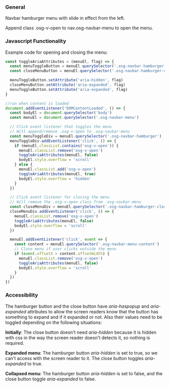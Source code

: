 ### General
Navbar hamburger menu with slide in effect from the left.

Append class .osg-v-open to nav.osg-navbar-menu to open the menu.

### Javascript Functionality

Example code for opening and closing the menu:

```javascript
const toggleAriaAttributes = (menuEl, flag) => {
  const menuToggleButton = menuEl.querySelector('.osg-navbar-hamburger .osg-navbar-hamburger-icon')
  const closeMenuButton = menuEl.querySelector('.osg-navbar-hamburger-close .osg-navbar-hamburger-icon')

  menuToggleButton.setAttribute('aria-hidden', flag)
  closeMenuButton.setAttribute('aria-expanded', flag)
  menuToggleButton.setAttribute('aria-expanded', flag)
}

//run when content is loaded
document.addEventListener('DOMContentLoaded', () => {
  const bodyEl = document.querySelector('body')
  const menuEl = document.querySelector('.osg-navbar-menu')

  // Click event listener that toggles the menu
  // Will append/remove .osg-v-open to .osg-navbar-menu
  const menuToggleDiv = menuEl.querySelector('.osg-navbar-hamburger')
  menuToggleDiv.addEventListener('click', () => {
    if (menuEl.classList.contains('osg-v-open')) {
      menuEl.classList.remove('osg-v-open')
      toggleAriaAttributes(menuEl, false)
      bodyEl.style.overflow = 'scroll'
    } else {
      menuEl.classList.add('osg-v-open')
      toggleAriaAttributes(menuEl, true)
      bodyEl.style.overflow = 'hidden'
    }
  })

  // Click event listener for closing the menu
  // Will remove the .osg-v-open class from .osg-navbar-menu
  const closeMenuDiv = menuEl.querySelector('.osg-navbar-hamburger-close')
  closeMenuDiv.addEventListener('click', () => {
    menuEl.classList.remove('osg-v-open')
    toggleAriaAttributes(menuEl, false)
    bodyEl.style.overflow = 'scroll'
  })

  menuEl.addEventListener('click', event => {
    const content = menuEl.querySelector('.osg-navbar-menu-content')
    // Close menu if user clicks outside the menu
    if (event.offsetX > content.offsetWidth) {
      menuEl.classList.remove('osg-v-open')
      toggleAriaAttributes(menuEl, false)
      bodyEl.style.overflow = 'scroll'
    }
  })
})

```

### Accessibility
The hamburger button and the close button have *aria-haspopup* and *aria-expanded* attributes to allow the screen readers know that the button has something to expand and if it expanded or not. Also their values need to be toggled depending on the following situations:

**Initially**: The close button doesn't need *aria-hidden* because it is hidden with css in the way the screen reader doesn't detects it, so nothing is required.

**Expanded menu**: The hamburger button *aria-hidden* is set to true, so we can't access with the screen reader to it. The close button toggles *aria-expanded* to true.

**Collapsed menu**: The hamburger button *aria-hidden* is set to false, and the close button toggle *aria-expanded* to false.
